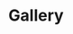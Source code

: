 ---
layout: gallery
title: Gallery
image: 'assets/images/boxed-water-is-better-km8IZ4xX9vA-unsplash.jpg'
---